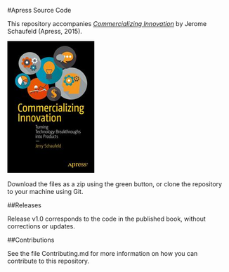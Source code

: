 #Apress Source Code

This repository accompanies [*Commercializing Innovation*](http://www.apress.com/9781430263524) by Jerome Schaufeld (Apress, 2015).

![Cover image](9781430263524.jpg)

Download the files as a zip using the green button, or clone the repository to your machine using Git.

##Releases

Release v1.0 corresponds to the code in the published book, without corrections or updates.

##Contributions

See the file Contributing.md for more information on how you can contribute to this repository.
